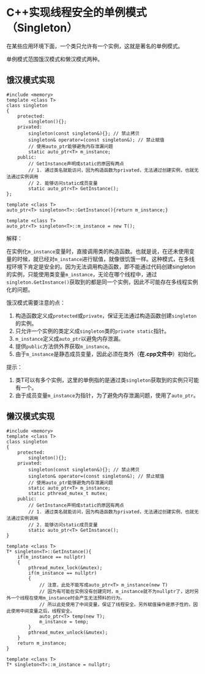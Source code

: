 # C++实现线程安全的单例模式（Singleton）
在某些应用环境下面，一个类只允许有一个实例，这就是著名的单例模式。

单例模式范围饿汉模式和懒汉模式两种。

## 饿汉模式实现

	#include <memory>
	template <class T>
	class singleton
	{
		protected:
			singleton(){};
		privated:
			singleton(const singleton&){}; // 禁止拷贝
			singleton& operator=(const singleton&); // 禁止赋值
			// 使用auto_ptr能够避免内存泄漏问题
			static auto_ptr<T> m_instance;
		public:
			// GetInstance声明成static的原因有两点
			// 1. 通过类名就能访问，因为构造函数为privated，无法通过创建实例，也就无法通过实例调用
			// 2. 能够访问static成员变量
			static auto_ptr<T> GetInstance();
	};

	template <class T>
	auto_ptr<T> singleton<T>::GetInstance(){return m_instance;}
	
	template <class T>
	auto_ptr<T> singleton<T>::m_instance = new T();

解释：

在实例化`m_instance`变量时，直接调用类的构造函数。也就是说，在还未使用变量的时候，就已经对`m_instance`进行赋值，就像很饥饿一样。这种模式，在多线程环境下肯定是安全的。因为无法调用构造函数，即不能通过代码创建singleton的实例，只能使用类变量`m_instance`，无论在哪个线程中，通过`singleton.GetInstance()`获取到的都是同一个实例，因此不可能存在多线程实例化的问题。

饿汉模式需要注意的点：

1. 构造函数定义成`protected`或`private`，保证无法通过构造函数创建`singleton`的实例。
2. 只允许一个实例的类定义成`singleton`类的`private static`指针。
3. `m_instance`定义成`auto_ptr`以避免内存泄漏。
4. 提供`public`方法供外界获取`m_instance`。
5. 由于`m_instance`是静态成员变量，因此必须在类外（**在.cpp文件中**）初始化。

提示：

1. 类T可以有多个实例，这里的单例指的是通过类`singleton`获取到的实例只可能有一个。
2. 由于成员变量`m_instance`为指针，为了避免内存泄漏问题，使用了`auto_ptr`。

## 懒汉模式实现

	#include <memory>
	template <class T>
	class singleton
	{
		protected:
			singleton(){};
		privated:
			singleton(const singleton&){}; // 禁止拷贝
			singleton& operator=(const singleton&); // 禁止赋值
			// 使用auto_ptr能够避免内存泄漏问题
			static auto_ptr<T> m_instance;
			static pthread_mutex_t mutex;
		public:
			// GetInstance声明成static的原因有两点
			// 1. 通过类名就能访问，因为构造函数为privated，无法通过创建实例，也就无法通过实例调用
			// 2. 能够访问static成员变量
			static auto_ptr<T> GetInstance();
	}
	
	template <class T>
	T* singleton<T>::GetInstance(){
		if(m_instance == nullptr)
		{
			pthread_mutex_lock(&mutex);
			if(m_instance == nullptr)
			{
				// 注意，此处不能写成auto_ptr<T> m_instance(new T)
				// 因为有可能在实例没有创建完时，m_instance就不为nullptr了，这时另外一个线程在使用m_instance时会产生无法预料的行为。
				// 所以此处使用了中间变量，保证了线程安全。另外赋值操作是原子性的，因此使用中间变量之后，线程安全。
				auto_ptr<T> temp(new T);
				m_instance = temp;
			}
			pthread_mutex_unlock(&mutex);
		}
		return m_instance;
	}
	
	template <class T>
	T* singleton<T>::m_instance = nullptr;